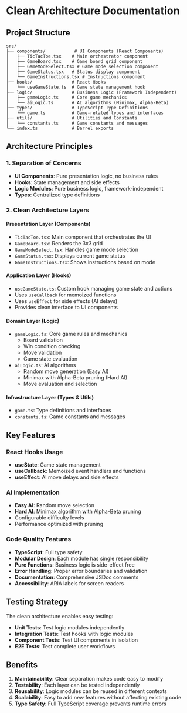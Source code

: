 # Clean Architecture Documentation

## Project Structure

```
src/
├── components/           # UI Components (React Components)
│   ├── TicTacToe.tsx    # Main orchestrator component
│   ├── GameBoard.tsx    # Game board grid component
│   ├── GameModeSelect.tsx # Game mode selection component
│   ├── GameStatus.tsx   # Status display component
│   └── GameInstructions.tsx # Instructions component
├── hooks/               # React Hooks
│   └── useGameState.ts  # Game state management hook
├── logic/               # Business Logic (Framework Independent)
│   ├── gameLogic.ts     # Core game mechanics
│   └── aiLogic.ts       # AI algorithms (Minimax, Alpha-Beta)
├── types/               # TypeScript Type Definitions
│   └── game.ts          # Game-related types and interfaces
├── utils/               # Utilities and Constants
│   └── constants.ts     # Game constants and messages
└── index.ts             # Barrel exports
```

## Architecture Principles

### 1. Separation of Concerns
- **UI Components**: Pure presentation logic, no business rules
- **Hooks**: State management and side effects
- **Logic Modules**: Pure business logic, framework-independent
- **Types**: Centralized type definitions

### 2. Clean Architecture Layers

#### Presentation Layer (Components)
- `TicTacToe.tsx`: Main component that orchestrates the UI
- `GameBoard.tsx`: Renders the 3x3 grid
- `GameModeSelect.tsx`: Handles game mode selection
- `GameStatus.tsx`: Displays current game status
- `GameInstructions.tsx`: Shows instructions based on mode

#### Application Layer (Hooks)
- `useGameState.ts`: Custom hook managing game state and actions
- Uses `useCallback` for memoized functions
- Uses `useEffect` for side effects (AI delays)
- Provides clean interface to UI components

#### Domain Layer (Logic)
- `gameLogic.ts`: Core game rules and mechanics
  - Board validation
  - Win condition checking
  - Move validation
  - Game state evaluation
- `aiLogic.ts`: AI algorithms
  - Random move generation (Easy AI)
  - Minimax with Alpha-Beta pruning (Hard AI)
  - Move evaluation and selection

#### Infrastructure Layer (Types & Utils)
- `game.ts`: Type definitions and interfaces
- `constants.ts`: Game constants and messages

## Key Features

### React Hooks Usage
- **useState**: Game state management
- **useCallback**: Memoized event handlers and functions
- **useEffect**: AI move delays and side effects

### AI Implementation
- **Easy AI**: Random move selection
- **Hard AI**: Minimax algorithm with Alpha-Beta pruning
- Configurable difficulty levels
- Performance optimized with pruning

### Code Quality Features
- **TypeScript**: Full type safety
- **Modular Design**: Each module has single responsibility
- **Pure Functions**: Business logic is side-effect free
- **Error Handling**: Proper error boundaries and validation
- **Documentation**: Comprehensive JSDoc comments
- **Accessibility**: ARIA labels for screen readers

## Testing Strategy

The clean architecture enables easy testing:
- **Unit Tests**: Test logic modules independently
- **Integration Tests**: Test hooks with logic modules
- **Component Tests**: Test UI components in isolation
- **E2E Tests**: Test complete user workflows

## Benefits

1. **Maintainability**: Clear separation makes code easy to modify
2. **Testability**: Each layer can be tested independently
3. **Reusability**: Logic modules can be reused in different contexts
4. **Scalability**: Easy to add new features without affecting existing code
5. **Type Safety**: Full TypeScript coverage prevents runtime errors